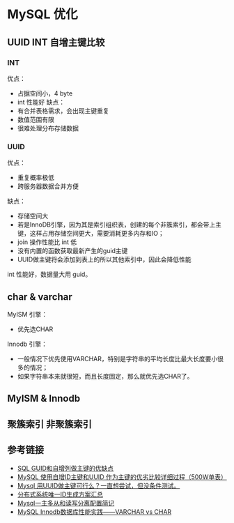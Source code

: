 # MySQL 优化

## UUID INT 自增主键比较
### INT
优点：
- 占据空间小，4 byte
- int 性能好
缺点：
- 有合并表格需求，会出现主键重复
- 数值范围有限
- 很难处理分布存储数据


### UUID
优点：
- 重复概率极低
- 跨服务器数据合并方便

缺点：
- 存储空间大
- 若是InnoDB引擎，因为其是索引组织表，创建的每个非簇索引，都会带上主键，这样占用存储空间更大，需要消耗更多内存和IO；
- join 操作性能比 int 低
- 没有内置的函数获取最新产生的guid主键
- UUID做主键将会添加到表上的所以其他索引中，因此会降低性能

int 性能好，数据量大用 guid。

## char & varchar
MyISM 引擎：
- 优先选CHAR

Innodb 引擎：
- 一般情况下优先使用VARCHAR，特别是字符串的平均长度比最大长度要小很多的情况；
- 如果字符串本来就很短，而且长度固定，那么就优先选CHAR了。

## MyISM & Innodb

## 聚簇索引 非聚簇索引

## 参考链接
- [SQL GUID和自增列做主键的优缺点](http://www.cnblogs.com/allen0118/p/4103322.html)
- [MySQL 使用自增ID主键和UUID 作为主键的优劣比较详细过程（500W单表）](http://blog.csdn.net/mchdba/article/details/52279523)
- [Mysql 用UUID做主键可行么？一直想尝试，但没条件测试。](https://www.zhihu.com/question/19742113)
- [分布式系统唯一ID生成方案汇总](http://www.cnblogs.com/haoxinyue/p/5208136.html)
- [Mysql一主多从和读写分离配置简记](http://www.cnblogs.com/boonya/p/5545960.html)
- [MySQL Innodb数据库性能实践——VARCHAR vs CHAR](http://blog.csdn.net/yunhua_lee/article/details/7038780)
